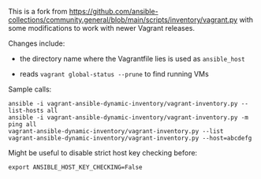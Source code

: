This is a fork from https://github.com/ansible-collections/community.general/blob/main/scripts/inventory/vagrant.py with some modifications to work with newer Vagrant releases. 

Changes include:

- the directory name where the Vagrantfile lies is used as `ansible_host`

- reads `vagrant global-status --prune` to find running VMs 


Sample calls:

```
ansible -i vagrant-ansible-dynamic-inventory/vagrant-inventory.py --list-hosts all
ansible -i vagrant-ansible-dynamic-inventory/vagrant-inventory.py -m ping all
vagrant-ansible-dynamic-inventory/vagrant-inventory.py --list
vagrant-ansible-dynamic-inventory/vagrant-inventory.py --host=abcdefg
```

Might be useful to disable strict host key checking before:
```
export ANSIBLE_HOST_KEY_CHECKING=False
```
